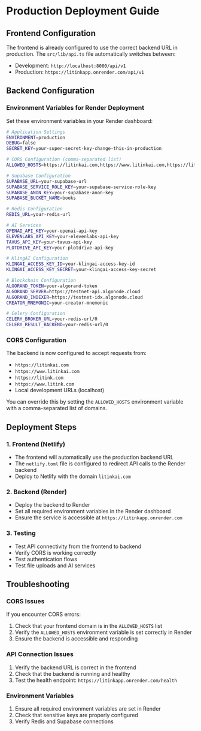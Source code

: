 # Production Deployment Guide

## Frontend Configuration

The frontend is already configured to use the correct backend URL in production. The `src/lib/api.ts` file automatically switches between:

- Development: `http://localhost:8000/api/v1`
- Production: `https://litinkapp.onrender.com/api/v1`

## Backend Configuration

### Environment Variables for Render Deployment

Set these environment variables in your Render dashboard:

```bash
# Application Settings
ENVIRONMENT=production
DEBUG=false
SECRET_KEY=your-super-secret-key-change-this-in-production

# CORS Configuration (comma-separated list)
ALLOWED_HOSTS=https://litinkai.com,https://www.litinkai.com,https://litink.com,https://www.litink.com

# Supabase Configuration
SUPABASE_URL=your-supabase-url
SUPABASE_SERVICE_ROLE_KEY=your-supabase-service-role-key
SUPABASE_ANON_KEY=your-supabase-anon-key
SUPABASE_BUCKET_NAME=books

# Redis Configuration
REDIS_URL=your-redis-url

# AI Services
OPENAI_API_KEY=your-openai-api-key
ELEVENLABS_API_KEY=your-elevenlabs-api-key
TAVUS_API_KEY=your-tavus-api-key
PLOTDRIVE_API_KEY=your-plotdrive-api-key

# KlingAI Configuration
KLINGAI_ACCESS_KEY_ID=your-klingai-access-key-id
KLINGAI_ACCESS_KEY_SECRET=your-klingai-access-key-secret

# Blockchain Configuration
ALGORAND_TOKEN=your-algorand-token
ALGORAND_SERVER=https://testnet-api.algonode.cloud
ALGORAND_INDEXER=https://testnet-idx.algonode.cloud
CREATOR_MNEMONIC=your-creator-mnemonic

# Celery Configuration
CELERY_BROKER_URL=your-redis-url/0
CELERY_RESULT_BACKEND=your-redis-url/0
```

### CORS Configuration

The backend is now configured to accept requests from:

- `https://litinkai.com`
- `https://www.litinkai.com`
- `https://litink.com`
- `https://www.litink.com`
- Local development URLs (localhost)

You can override this by setting the `ALLOWED_HOSTS` environment variable with a comma-separated list of domains.

## Deployment Steps

### 1. Frontend (Netlify)

- The frontend will automatically use the production backend URL
- The `netlify.toml` file is configured to redirect API calls to the Render backend
- Deploy to Netlify with the domain `litinkai.com`

### 2. Backend (Render)

- Deploy the backend to Render
- Set all required environment variables in the Render dashboard
- Ensure the service is accessible at `https://litinkapp.onrender.com`

### 3. Testing

- Test API connectivity from the frontend to backend
- Verify CORS is working correctly
- Test authentication flows
- Test file uploads and AI services

## Troubleshooting

### CORS Issues

If you encounter CORS errors:

1. Check that your frontend domain is in the `ALLOWED_HOSTS` list
2. Verify the `ALLOWED_HOSTS` environment variable is set correctly in Render
3. Ensure the backend is accessible and responding

### API Connection Issues

1. Verify the backend URL is correct in the frontend
2. Check that the backend is running and healthy
3. Test the health endpoint: `https://litinkapp.onrender.com/health`

### Environment Variables

1. Ensure all required environment variables are set in Render
2. Check that sensitive keys are properly configured
3. Verify Redis and Supabase connections
